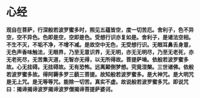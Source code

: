 # 心经

**观自在菩萨，行深般若波罗蜜多时，照见五蕴皆空，度一切苦厄。舍利子，色不异空，空不异色。色即是空，空即是色。受想行识亦复如是。舍利子，是诸法空相。不生不灭，不垢不净，不增不减。是故空中无色，无受想行识。无眼耳鼻舌身意，无色声香味触法，无眼界，乃至无意识界，无无明，亦无无明尽，乃至无老死，亦无老死尽，无苦集灭道，无智亦无得，以无所得故。菩提萨埵。依般若波罗蜜多故。心无挂碍。无挂碍故。无有恐怖。远离颠倒梦想。究竟涅槃。三世诸佛。依般若波罗蜜多故。得阿耨多罗三藐三菩提。故知般若波罗蜜多。是大神咒。是大明咒是无上咒。是无等等咒。能除一切苦。真实不虚。故说般若波罗蜜多咒。即说咒曰：揭谛揭谛波罗揭谛波罗僧揭谛菩提萨婆诃。**
